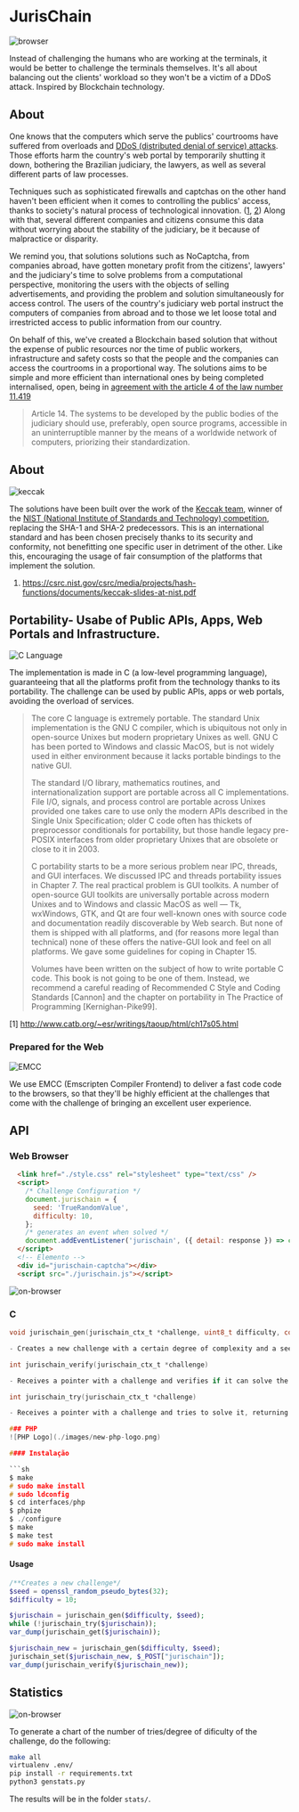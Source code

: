 # JurisChain
![browser](./images/browser.png)

Instead of challenging the humans who are working at the terminals, it would be better to challenge the terminals themselves. It's all about balancing out the clients' workload so they won't be a victim of a DDoS attack. Inspired by Blockchain technology.

## About

One knows that the computers which serve the publics' courtrooms have suffered from overloads and [DDoS (distributed denial of service) attacks](https://pt.wikipedia.org/wiki/Ataque_de_nega%C3%A7%C3%A3o_de_servi%C3%A7o). Those efforts harm the country's web portal by temporarily shutting it down, bothering the Brazilian judiciary, the lawyers, as well as several different parts of law processes. 

Techniques such as sophisticated firewalls and captchas on the other hand haven't been efficient when it comes to controlling the publics' access, thanks to society's natural process of technological innovation. ([1](https://projurisbrasil.jusbrasil.com.br/artigos/189717091/saiba-o-que-sao-os-captchas-e-como-e-possivel-dribla-los-na-hora-de-fazer-um-acompanhamento-processual-mais-rapido-e-eficiente?ref=feed), [2](https://frradvogados.jusbrasil.com.br/artigos/595582536/big-data-e-acesso-a-informacao-a-legalidade-do-uso-de-bots-robos?ref=feed)) Along with that, several different companies and citizens consume this data without worrying about the stability of the judiciary, be it because of malpractice or disparity.

We remind you, that solutions solutions such as NoCaptcha, from companies abroad, have gotten monetary profit from the citizens', lawyers' and the judiciary's time to solve problems from a computational perspective, monitoring the users with the objects of selling advertisements, and providing the problem and solution simultaneously for access control. The users of the country's judiciary web portal instruct the computers of companies from abroad and to those we let loose total and irrestricted access to public information from our country.  

On behalf of this, we've created a Blockchain based solution that without the expense of public resources nor the time of public workers, infrastructure and safety costs so that the people and the companies can access the courtrooms in a proportional way. The solutions aims to be simple and more efficient than international ones by being completed internalised, open, being in [agreement with the article 4 of the law number 11.419](http://www.planalto.gov.br/ccivil_03/_Ato2004-2006/2006/Lei/L11419.htm#art14)

> Article 14. The systems to be developed by the public bodies of the judiciary should use, preferably, open source programs, accessible in an uninterruptible manner by the means of a worldwide network of computers, priorizing their standardization. 

## About

![keccak](https://keccak.team/assets/img/colors/blue/logo_big.png)

The solutions have been built over the work of the [Keccak team](https://keccak.team/), winner of the [NIST (National Institute of Standards and Technology) competition](https://www.nist.gov/), replacing the SHA-1 and SHA-2 predecessors. This is an international standard and has been chosen precisely thanks to its security and conformity, not benefitting one specific user in detriment of the other. Like this, encouraging the usage of fair consumption of the platforms that implement the solution. 

1. https://csrc.nist.gov/csrc/media/projects/hash-functions/documents/keccak-slides-at-nist.pdf

## Portability- Usabe of Public APIs, Apps, Web Portals and Infrastructure.

![C Language](./images/c_128x128.png)

The implementation is made in C (a low-level programming language), guaranteeing that all the platforms profit from the technology thanks to its portability. The challenge can be used by public APIs, apps or web portals, avoiding the overload of services.

> The core C language is extremely portable. The standard Unix implementation is the GNU C compiler, which is ubiquitous not only in open-source Unixes but modern proprietary Unixes as well. GNU C has been ported to Windows and classic MacOS, but is not widely used in either environment because it lacks portable bindings to the native GUI.
> 
> The standard I/O library, mathematics routines, and internationalization support are portable across all C implementations. File I/O, signals, and process control are portable across Unixes provided one takes care to use only the modern APIs described in the Single Unix Specification; older C code often has thickets of preprocessor conditionals for portability, but those handle legacy pre-POSIX interfaces from older proprietary Unixes that are obsolete or close to it in 2003.
> 
> C portability starts to be a more serious problem near IPC, threads, and GUI interfaces. We discussed IPC and threads portability issues in Chapter 7. The real practical problem is GUI toolkits. A number of open-source GUI toolkits are universally portable across modern Unixes and to Windows and classic MacOS as well — Tk, wxWindows, GTK, and Qt are four well-known ones with source code and documentation readily discoverable by Web search. But none of them is shipped with all platforms, and (for reasons more legal than technical) none of these offers the native-GUI look and feel on all platforms. We gave some guidelines for coping in Chapter 15.
> 
> Volumes have been written on the subject of how to write portable C code. This book is not going to be one of them. Instead, we recommend a careful reading of Recommended C Style and Coding Standards [Cannon] and the chapter on portability in The Practice of Programming [Kernighan-Pike99].

[1] http://www.catb.org/~esr/writings/taoup/html/ch17s05.html

### Prepared for the Web

![EMCC](./images/Emscripten_logo_full.png)

We use EMCC (Emscripten Compiler Frontend) to deliver a fast code code to the browsers, so that they'll be highly efficient at the challenges that come with the challenge of bringing an excellent user experience.

## API

### Web Browser
```html
  <link href="./style.css" rel="stylesheet" type="text/css" />
  <script>
    /* Challenge Configuration */
    document.jurischain = {
      seed: 'TrueRandomValue',
      difficulty: 10,
    };
    /* generates an event when solved */
    document.addEventListener('jurischain', ({ detail: response }) => console.log(response));
  </script>
  <!-- Elemento -->
  <div id="jurischain-captcha"></div>
  <script src="./jurischain.js"></script>
```

![on-browser](./images/photo.jpg)

### C
```c
void jurischain_gen(jurischain_ctx_t *challenge, uint8_t difficulty, const void *seed, size_t inlen);

- Creates a new challenge with a certain degree of complexity and a seed.
```
```c
int jurischain_verify(jurischain_ctx_t *challenge)

- Receives a pointer with a challenge and verifies if it can solve the challenge, returning to 1 if it solves it or 0 in case it doesn't.
```
```c
int jurischain_try(jurischain_ctx_t *challenge)

- Receives a pointer with a challenge and tries to solve it, returning 1 in case it does and 0 if it doesn't. 

### PHP
![PHP Logo](./images/new-php-logo.png)

#### Instalação

```sh
$ make
# sudo make install
# sudo ldconfig
$ cd interfaces/php
$ phpize
$ ./configure
$ make
$ make test
# sudo make install
```

#### Usage

```php
/**Creates a new challenge*/
$seed = openssl_random_pseudo_bytes(32);
$difficulty = 10;

$jurischain = jurischain_gen($difficulty, $seed);
while (!jurischain_try($jurischain));
var_dump(jurischain_get($jurischain));

$jurischain_new = jurischain_gen($difficulty, $seed);
jurischain_set($jurischain_new, $_POST["jurischain"]);
var_dump(jurischain_verify($jurischain_new));
```

## Statistics

![on-browser](./images/multicomplexity.jpg)

To generate a chart of the number of tries/degree of dificulty of the challenge, do the following: 

```bash
make all
virtualenv .env/
pip install -r requirements.txt
python3 genstats.py
```
The results will be in the folder `stats/`. 

